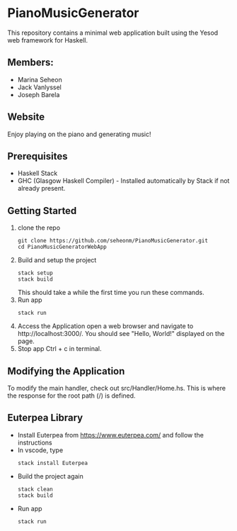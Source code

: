 # PianoMusicGenerator
This repository contains a minimal web application built using the Yesod web framework for Haskell. 

## Members:
- Marina Seheon
- Jack Vanlyssel
- Joseph Barela

## Website 
Enjoy playing on the piano and generating music!

## Prerequisites
- Haskell Stack
- GHC (Glasgow Haskell Compiler) - Installed automatically by Stack if not already present.

## Getting Started
1. clone the repo
   ```
   git clone https://github.com/seheonm/PianoMusicGenerator.git
   cd PianoMusicGeneratorWebApp
   ```
2. Build and setup the project
   ```
   stack setup
   stack build
   ```
   This should take a while the first time you run these commands.
3. Run app
   ```
   stack run
   ```
4. Access the Application
   open a web browser and navigate to http://localhost:3000/. You should see "Hello, World!" displayed on the page.
5. Stop app
   Ctrl + c in terminal.
   
## Modifying the Application
To modify the main handler, check out src/Handler/Home.hs. This is where the response for the root path (/) is defined.

## Euterpea Library 

- Install Euterpea from https://www.euterpea.com/ and follow the instructions
- In vscode, type 
   ```
   stack install Euterpea
   ```
- Build the project again
   ```
   stack clean
   stack build
   ```
- Run app
   ```
   stack run
   ```